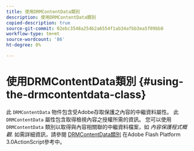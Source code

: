 ```yaml
---
title: 使用DRMContentData類別
description: 使用DRMContentData類別
copied-description: true
source-git-commit: 02ebc3548a254b2a6554f1ab34afbb3ea5f09bb8
workflow-type: tm+mt
source-wordcount: '86'
ht-degree: 0%

---
```


# 使用DRMContentData類別 {#using-the-drmcontentdata-class}

此 `DRMContentData` 物件包含受Adobe存取保護之內容的中繼資料屬性。 此 `DRMContentData` 屬性包含取得檢視內容之授權所需的資訊。 您可以使用 `DRMContentData` 類別以取得與內容相關聯的中繼資料檔案，如 *內容保護程式概觀*. 如需詳細資訊，請參閱 [DRMContentData類別](https://help.adobe.com/en_US/FlashPlatform/reference/actionscript/3/flash/net/drm/DRMContentData.html) 在Adobe Flash Platform 3.0ActionScript參考中。
